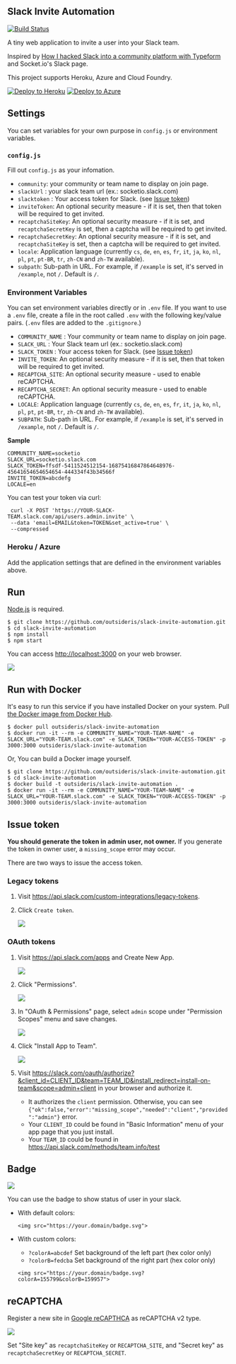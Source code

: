Slack Invite Automation
------------

[![Build Status](https://travis-ci.com/outsideris/slack-invite-automation.svg?branch=master)](https://travis-ci.com/outsideris/slack-invite-automation)

A tiny web application to invite a user into your Slack team.

Inspired by
[How I hacked Slack into a community platform with Typeform](https://levels.io/slack-typeform-auto-invite-sign-ups/)
and Socket.io's Slack page.

This project supports Heroku, Azure and Cloud Foundry.

[![Deploy to Heroku](https://www.herokucdn.com/deploy/button.png)](https://heroku.com/deploy)
[![Deploy to Azure](http://azuredeploy.net/deploybutton.png)](https://azuredeploy.net/)

## Settings

You can set variables for your own purpose in `config.js` or environment variables.

### `config.js`

Fill out `config.js` as your infomation.

* `community`: your community or team name to display on join page.
* `slackUrl` : your slack team url (ex.: socketio.slack.com)
* `slacktoken` : Your access token for Slack. (see [Issue token](#issue-token))
* `inviteToken`: An optional security measure - if it is set, then that token will be required to get invited.
* `recaptchaSiteKey`: An optional security measure - if it is set, and `recaptchaSecretKey` is set, then a captcha will be required to get invited.
* `recaptchaSecretKey`: An optional security measure - if it is set, and `recaptchaSiteKey` is set, then a captcha will be required to get invited.
* `locale`: Application language (currently `cs`, `de`, `en`, `es`, `fr`, `it`,  `ja`, `ko`, `nl`, `pl`, `pt`, `pt-BR`, `tr`, `zh-CN` and `zh-TW` available).
* `subpath`: Sub-path in URL. For example, if `/example` is set, it's served in `/example`, not `/`. Default is `/`.

### Environment Variables
You can set environment variables directly or in `.env` file.
If you want to use a `.env` file, create a file in the root called `.env` with the following key/value pairs.
(`.env` files are added to the `.gitignore`.)

- `COMMUNITY_NAME` : Your community or team name to display on join page.
- `SLACK_URL` : Your Slack team url (ex.: socketio.slack.com)
- `SLACK_TOKEN` : Your access token for Slack. (see [Issue token](#issue-token))
- `INVITE_TOKEN`: An optional security measure - if it is set, then that token will be required to get invited.
- `RECAPTCHA_SITE`: An optional security measure - used to enable reCAPTCHA.
- `RECAPTCHA_SECRET`: An optional security measure - used to enable reCAPTCHA.
- `LOCALE`: Application language (currently `cs`, `de`, `en`, `es`, `fr`, `it`, `ja`, `ko`, `nl`, `pl`, `pt`, `pt-BR`, `tr`, `zh-CN` and `zh-TW` available).
- `SUBPATH`: Sub-path in URL. For example, if `/example` is set, it's served in `/example`, not `/`. Default is `/`.

**Sample**

```
COMMUNITY_NAME=socketio
SLACK_URL=socketio.slack.com
SLACK_TOKEN=ffsdf-5411524512154-16875416847864648976-45641654654654654-444334f43b34566f
INVITE_TOKEN=abcdefg
LOCALE=en
```

You can test your token via curl:

  ```shell
   curl -X POST 'https://YOUR-SLACK-TEAM.slack.com/api/users.admin.invite' \
   --data 'email=EMAIL&token=TOKEN&set_active=true' \
   --compressed
  ```

### Heroku / Azure

Add the application settings that are defined in the environment variables above.

## Run
[Node.js](http://nodejs.org/) is required.

```shell
$ git clone https://github.com/outsideris/slack-invite-automation.git
$ cd slack-invite-automation
$ npm install
$ npm start
```

You can access <http://localhost:3000> on your web browser.

![](screenshots/join-page.jpg)

## Run with Docker

It's easy to run this service if you have installed Docker on your system.
Pull [the Docker image from Docker Hub](https://hub.docker.com/r/outsideris/slack-invite-automation/).

```shell
$ docker pull outsideris/slack-invite-automation
$ docker run -it --rm -e COMMUNITY_NAME="YOUR-TEAM-NAME" -e SLACK_URL="YOUR-TEAM.slack.com" -e SLACK_TOKEN="YOUR-ACCESS-TOKEN" -p 3000:3000 outsideris/slack-invite-automation
```

Or, You can build a Docker image yourself.

```shell
$ git clone https://github.com/outsideris/slack-invite-automation.git
$ cd slack-invite-automation
$ docker build -t outsideris/slack-invite-automation .
$ docker run -it --rm -e COMMUNITY_NAME="YOUR-TEAM-NAME" -e SLACK_URL="YOUR-TEAM.slack.com" -e SLACK_TOKEN="YOUR-ACCESS-TOKEN" -p 3000:3000 outsideris/slack-invite-automation
```

## Issue token
**You should generate the token in admin user, not owner.** If you generate the token in owner user, a `missing_scope` error may occur.

There are two ways to issue the access token.

### Legacy tokens
1. Visit <https://api.slack.com/custom-integrations/legacy-tokens>.
1. Click `Create token`.

    ![](screenshots/legacy-token.gif)

### OAuth tokens
1. Visit <https://api.slack.com/apps> and Create New App.

    ![](screenshots/oauth1.gif)

1. Click "Permissions".

    ![](screenshots/oauth2.gif)

1. In "OAuth & Permissions" page, select `admin` scope under "Permission Scopes" menu and save changes.

    ![](screenshots/oauth3.gif)

1. Click "Install App to Team".

    ![](screenshots/oauth4.gif)

1. Visit <https://slack.com/oauth/authorize?&client_id=CLIENT_ID&team=TEAM_ID&install_redirect=install-on-team&scope=admin+client> in your browser and authorize it.
    * It authorizes the `client` permission. Otherwise, you can see `{"ok":false,"error":"missing_scope","needed":"client","provided":"admin"}` error.
    * Your `CLIENT_ID` could be found in "Basic Information" menu of your app page that you just install.
    * Your `TEAM_ID` could be found in <https://api.slack.com/methods/team.info/test>

## Badge

![](screenshots/badge.png)

You can use the badge to show status of user in your slack.

* With default colors:
    ```
    <img src="https://your.domain/badge.svg">
    ```

* With custom colors:

    * `?colorA=abcdef` Set background of the left part (hex color only)
    * `?colorB=fedcba` Set background of the right part (hex color only)

    ```
    <img src="https://your.domain/badge.svg?colorA=155799&colorB=159957">
    ```

## reCAPTCHA
Register a new site in [Google reCAPTHCA](https://www.google.com/recaptcha/)
as reCAPTCHA v2 type.

![](screenshots/recaptcha.gif)

Set "Site key" as `recaptchaSiteKey` or `RECAPTCHA_SITE`,
and "Secret key" as `recaptchaSecretKey` or `RECAPTCHA_SECRET`.
